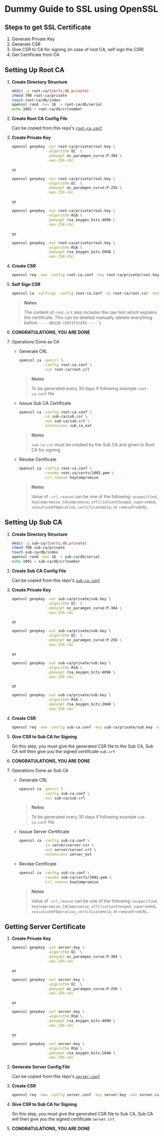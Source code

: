 # Dummy Guide to SSL using OpenSSL

## Steps to get SSL Certificate

1. Generate Private Key
2. Generate CSR
3. Give CSR to CA for signing (in case of root CA, self sign the CSR)
4. Get Certificate from CA

## Setting Up Root CA

1. **Create Directory Structure**

    ```bash
    mkdir -p root-ca/{certs,db,private}
    chmod 700 root-ca/private
    touch root-ca/db/index
    openssl rand -hex 16  > root-ca/db/serial
    echo 1001 > root-ca/db/crlnumber
    ```

2. **Create Root CA Config File**

    Can be copied from this repo's [`root-ca.conf`](Example/root-ca.conf)

3. **Create Private Key**

    ```bash
    openssl genpkey -out root-ca/private/root.key \
                    -algorithm EC  \
                    -pkeyopt ec_paramgen_curve:P-384 \
                    -aes-256-cbc
    ```

    or

    ```bash
    openssl genpkey -out root-ca/private/root.key \
                    -algorithm EC  \
                    -pkeyopt ec_paramgen_curve:P-256 \
                    -aes-256-cbc
    ```

    or

    ```bash
    openssl genpkey -out root-ca/private/root.key \
                    -algorithm RSA \
                    -pkeyopt rsa_keygen_bits:4096 \
                    -aes-256-cbc
    ```

    or

    ```bash
    openssl genpkey -out root-ca/private/root.key \
                    -algorithm RSA \
                    -pkeyopt rsa_keygen_bits:2048 \
                    -aes-256-cbc
    ```

4. **Create CSR**

   ```bash
   openssl req -new -config root-ca.conf -key root-ca/private/root.key -out root-ca/root.csr
   ```

5. **Self Sign CSR**

    ```bash
    openssl ca -selfsign -config root-ca.conf -in root-ca/root.csr -out root-ca/root.crt -extensions ca_ext
    ```

    > **Notes**
    >
    > The content of `root.crt` also includes the raw text which explains the certificate. This can be deleted manually (delete everything before `-----BEGIN CERTIFICATE-----` ).

6. **CONGRATULATIONS, YOU ARE DONE**

7. Operations Done as CA

    - Generate CRL

        ```bash
        openssl ca -gencrl \
                   -config root-ca.conf \
                   -out root-ca/root.crl
        ```

        > **Notes**
        >
        > To be generated every 30 days if following example `root-ca.conf` file

    - Isssue Sub CA Certificate

        ```bash
        openssl ca -config root-ca.conf \
                   -in sub-ca/sub.csr \
                   -out sub-ca/sub.crt \
                   -extensions sub_ca_ext
        ```

        > **Notes**
        >
        > `sub-ca.csr` must be created by the Sub CA and given to Root CA for signing

    - Revoke Certificate

        ```bash
        openssl ca -config root-ca.conf \
                   -revoke root-ca/certs/1002.pem \
                   -crl_reason keyCompromise
        ```

        > **Notes**
        >
        > Value of `-crl_reason` can be one of the following: `unspecified`, `keyCompromise`, `CACompromise`, `affiliationChanged`, `superseded`, `cessationOfOperation`, `certificateHold`, or `removeFromCRL`.

## Setting Up Sub CA

1. **Create Directory Structure**

    ```bash
    mkdir -p sub-ca/{certs,db,private}
    chmod 700 sub-ca/private
    touch sub-ca/db/index
    openssl rand -hex 16  > sub-ca/db/serial
    echo 1001 > sub-ca/db/crlnumber
    ```

2. **Create Sub CA Config File**

    Can be copied from this repo's [`sub-ca.conf`](Example/sub-ca.conf)

3. **Create Private Key**

    ```bash
    openssl genpkey -out sub-ca/private/sub.key \
                    -algorithm EC  \
                    -pkeyopt ec_paramgen_curve:P-384 \
                    -aes-256-cbc
    ```

    or

    ```bash
    openssl genpkey -out sub-ca/private/sub.key \
                    -algorithm EC  \
                    -pkeyopt ec_paramgen_curve:P-256 \
                    -aes-256-cbc
    ```

    or

    ```bash
    openssl genpkey -out sub-ca/private/sub.key \
                    -algorithm RSA \
                    -pkeyopt rsa_keygen_bits:4096 \
                    -aes-256-cbc
    ```

    or

    ```bash
    openssl genpkey -out sub-ca/private/sub.key \
                    -algorithm RSA \
                    -pkeyopt rsa_keygen_bits:2048 \
                    -aes-256-cbc
    ```

4. **Create CSR**

   ```bash
   openssl req -new -config sub-ca.conf -key sub-ca/private/sub.key -out sub-ca/sub.csr
   ```

5. **Give CSR to Sub CA for Signing**

    On this step, you must give the generated CSR file to the Sub CA, Sub CA will then give you the signed certificate `sub.crt`

6. **CONGRATULATIONS, YOU ARE DONE**

7. Operations Done as Sub CA

    - Generate CRL

        ```bash
        openssl ca -gencrl \
                   -config sub-ca.conf \
                   -out sub-ca/sub.crl
        ```

        > **Notes**
        >
        > To be generated every 30 days if following example `sub-ca.conf` file

    - Isssue Server Certificate

        ```bash
        openssl ca -config sub-ca.conf \
                   -in server/server.csr \
                   -out server/server.crt \
                   -extensions server_ext
        ```

    - Revoke Certificate

        ```bash
        openssl ca -config sub-ca.conf \
                   -revoke sub-ca/certs/1002.pem \
                   -crl_reason keyCompromise
        ```

        > **Notes**
        >
        > Value of `-crl_reason` can be one of the following: `unspecified`, `keyCompromise`, `CACompromise`, `affiliationChanged`, `superseded`, `cessationOfOperation`, `certificateHold`, or `removeFromCRL`.

## Getting Server Certificate

1. **Create Private Key**

    ```bash
    openssl genpkey -out server.key \
                    -algorithm EC  \
                    -pkeyopt ec_paramgen_curve:P-384 \
                    -aes-256-cbc
    ```

    or

    ```bash
    openssl genpkey -out server.key \
                    -algorithm EC  \
                    -pkeyopt ec_paramgen_curve:P-256 \
                    -aes-256-cbc
    ```

    or

    ```bash
    openssl genpkey -out server.key \
                    -algorithm RSA \
                    -pkeyopt rsa_keygen_bits:4096 \
                    -aes-256-cbc
    ```

    or

    ```bash
    openssl genpkey -out server.key \
                    -algorithm RSA \
                    -pkeyopt rsa_keygen_bits:2048 \
                    -aes-256-cbc
    ```

2. **Generate Server Config File**

    Can be copied from this repo's [`server.conf`](Example/server.conf)

3. **Create CSR**

    ```bash
    openssl req -new -config server.conf -key server.key -out server.csr
    ```

4. **Give CSR to Sub CA for Signing**

    On this step, you must give the generated CSR file to Sub CA, Sub CA will then give you the signed certificate `server.crt`

5. **CONGRATULATIONS, YOU ARE DONE**
